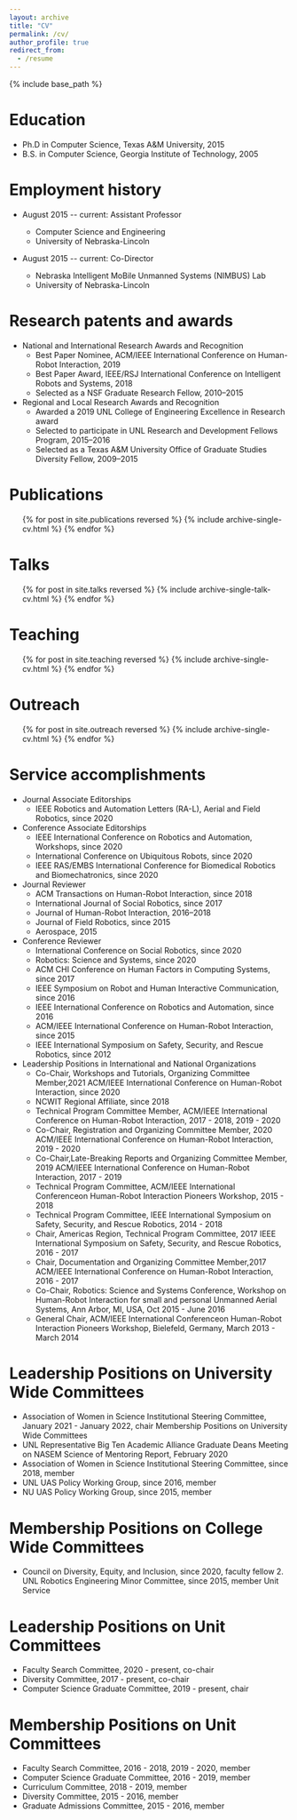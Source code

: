 ```yaml
---
layout: archive
title: "CV"
permalink: /cv/
author_profile: true
redirect_from:
  - /resume
---
```


{% include base_path %}

Education
======
* Ph.D in Computer Science, Texas A&M University, 2015
* B.S. in Computer Science, Georgia Institute of Technology, 2005

Employment history
======
* August 2015 -- current: Assistant Professor
  * Computer Science and Engineering
  * University of Nebraska-Lincoln

* August 2015 -- current: Co-Director
  * Nebraska Intelligent MoBile Unmanned Systems (NIMBUS) Lab
  * University of Nebraska-Lincoln
 
Research patents and awards
======
* National and International Research Awards and Recognition
  * Best Paper Nominee, ACM/IEEE International Conference on Human-Robot Interaction, 2019 
  * Best Paper Award, IEEE/RSJ International Conference on Intelligent Robots and Systems, 2018 
  * Selected as a NSF Graduate Research Fellow, 2010–2015
* Regional and Local Research Awards and Recognition
  * Awarded a 2019 UNL College of Engineering Excellence in Research award
  * Selected to participate in UNL Research and Development Fellows Program, 2015–2016
  * Selected as a Texas A&M University Office of Graduate Studies Diversity Fellow, 2009–2015

Publications
======
  <ul>{% for post in site.publications reversed %}
    {% include archive-single-cv.html %}
  {% endfor %}</ul>
  
Talks
======
  <ul>{% for post in site.talks reversed %}
    {% include archive-single-talk-cv.html %}
  {% endfor %}</ul>
  
Teaching
======
  <ul>{% for post in site.teaching reversed %}
    {% include archive-single-cv.html %}
  {% endfor %}</ul>
  
Outreach
======
  <ul>{% for post in site.outreach reversed %}
    {% include archive-single-cv.html %}
  {% endfor %}</ul>  
  
Service accomplishments
======
* Journal Associate Editorships
  * IEEE Robotics and Automation Letters (RA-L), Aerial and Field Robotics, since 2020
* Conference Associate Editorships
  * IEEE International Conference on Robotics and Automation, Workshops, since 2020
  * International Conference on Ubiquitous Robots, since 2020
  * IEEE RAS/EMBS International Conference for Biomedical Robotics and Biomechatronics, since 2020
* Journal Reviewer
  * ACM Transactions on Human-Robot Interaction, since 2018 
  * International Journal of Social Robotics, since 2017
  * Journal of Human-Robot Interaction, 2016–2018
  * Journal of Field Robotics, since 2015
  * Aerospace, 2015
* Conference Reviewer
  * International Conference on Social Robotics, since 2020
  * Robotics: Science and Systems, since 2020
  * ACM CHI Conference on Human Factors in Computing Systems, since 2017
  * IEEE Symposium on Robot and Human Interactive Communication, since 2016
  * IEEE International Conference on Robotics and Automation, since 2016
  * ACM/IEEE International Conference on Human-Robot Interaction, since 2015
  * IEEE International Symposium on Safety, Security, and Rescue Robotics, since 2012
* Leadership Positions in International and National Organizations
  * Co-Chair, Workshops and Tutorials, Organizing Committee Member,2021 ACM/IEEE International Conference on Human-Robot Interaction, since 2020
  * NCWIT Regional Affiliate, since 2018
  * Technical Program Committee Member, ACM/IEEE International Conference on Human-Robot Interaction, 2017 - 2018, 2019 - 2020
  * Co-Chair, Registration and Organizing Committee Member, 2020 ACM/IEEE International Conference on Human-Robot Interaction, 2019 - 2020
  * Co-Chair,Late-Breaking Reports and Organizing Committee Member, 2019 ACM/IEEE International Conference on Human-Robot Interaction, 2017 - 2019
  * Technical Program Committee, ACM/IEEE International Conferenceon Human-Robot Interaction Pioneers Workshop, 2015 - 2018
  * Technical Program Committee, IEEE International Symposium on Safety, Security, and Rescue Robotics, 2014 - 2018
  * Chair, Americas Region, Technical Program Committee, 2017 IEEE International Symposium on Safety, Security, and Rescue Robotics, 2016 - 2017
  * Chair, Documentation and Organizing Committee Member,2017 ACM/IEEE International Conference on Human-Robot Interaction, 2016 - 2017
  * Co-Chair, Robotics: Science and Systems Conference, Workshop on Human-Robot Interaction for small and personal Unmanned Aerial Systems, Ann Arbor, MI, USA, Oct 2015 - June 2016
  * General Chair, ACM/IEEE International Conferenceon Human-Robot Interaction Pioneers Workshop, Bielefeld, Germany, March 2013 - March 2014

Leadership Positions on University Wide Committees
========
  * Association of Women in Science Institutional Steering Committee, January 2021 - January 2022, chair
Membership Positions on University Wide Committees
  * UNL Representative Big Ten Academic Alliance Graduate Deans Meeting on NASEM Science of Mentoring Report, February 2020
  * Association of Women in Science Institutional Steering Committee, since 2018, member
  * UNL UAS Policy Working Group, since 2016, member
  * NU UAS Policy Working Group, since 2015, member

Membership Positions on College Wide Committees
========
  * Council on Diversity, Equity, and Inclusion, since 2020, faculty fellow 2. UNL Robotics Engineering Minor Committee, since 2015, member
Unit Service

Leadership Positions on Unit Committees
=====
  * Faculty Search Committee, 2020 - present, co-chair
  * Diversity Committee, 2017 - present, co-chair
  * Computer Science Graduate Committee, 2019 - present, chair

Membership Positions on Unit Committees
======
  * Faculty Search Committee, 2016 - 2018, 2019 - 2020, member 
  * Computer Science Graduate Committee, 2016 - 2019, member 
  * Curriculum Committee, 2018 - 2019, member
  * Diversity Committee, 2015 - 2016, member
  * Graduate Admissions Committee, 2015 - 2016, member
